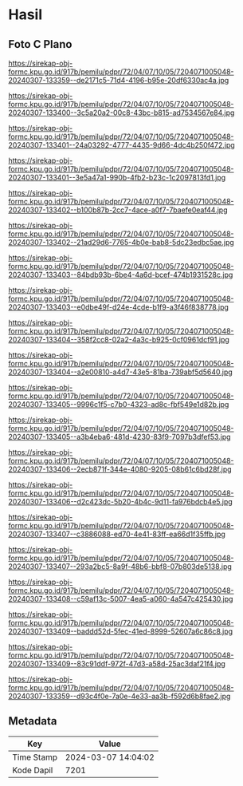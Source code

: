 # Hasil

## Foto C Plano

https://sirekap-obj-formc.kpu.go.id/917b/pemilu/pdpr/72/04/07/10/05/7204071005048-20240307-133359--de2171c5-71d4-4196-b95e-20df6330ac4a.jpg

https://sirekap-obj-formc.kpu.go.id/917b/pemilu/pdpr/72/04/07/10/05/7204071005048-20240307-133400--3c5a20a2-00c8-43bc-b815-ad7534567e84.jpg

https://sirekap-obj-formc.kpu.go.id/917b/pemilu/pdpr/72/04/07/10/05/7204071005048-20240307-133401--24a03292-4777-4435-9d66-4dc4b250f472.jpg

https://sirekap-obj-formc.kpu.go.id/917b/pemilu/pdpr/72/04/07/10/05/7204071005048-20240307-133401--3e5a47a1-990b-4fb2-b23c-1c2097813fd1.jpg

https://sirekap-obj-formc.kpu.go.id/917b/pemilu/pdpr/72/04/07/10/05/7204071005048-20240307-133402--b100b87b-2cc7-4ace-a0f7-7baefe0eaf44.jpg

https://sirekap-obj-formc.kpu.go.id/917b/pemilu/pdpr/72/04/07/10/05/7204071005048-20240307-133402--21ad29d6-7765-4b0e-bab8-5dc23edbc5ae.jpg

https://sirekap-obj-formc.kpu.go.id/917b/pemilu/pdpr/72/04/07/10/05/7204071005048-20240307-133403--84bdb93b-6be4-4a6d-bcef-474b1931528c.jpg

https://sirekap-obj-formc.kpu.go.id/917b/pemilu/pdpr/72/04/07/10/05/7204071005048-20240307-133403--e0dbe49f-d24e-4cde-b1f9-a3f46f838778.jpg

https://sirekap-obj-formc.kpu.go.id/917b/pemilu/pdpr/72/04/07/10/05/7204071005048-20240307-133404--358f2cc8-02a2-4a3c-b925-0cf0961dcf91.jpg

https://sirekap-obj-formc.kpu.go.id/917b/pemilu/pdpr/72/04/07/10/05/7204071005048-20240307-133404--a2e00810-a4d7-43e5-81ba-739abf5d5640.jpg

https://sirekap-obj-formc.kpu.go.id/917b/pemilu/pdpr/72/04/07/10/05/7204071005048-20240307-133405--9996c1f5-c7b0-4323-ad8c-fbf549e1d82b.jpg

https://sirekap-obj-formc.kpu.go.id/917b/pemilu/pdpr/72/04/07/10/05/7204071005048-20240307-133405--a3b4eba6-481d-4230-83f9-7097b3dfef53.jpg

https://sirekap-obj-formc.kpu.go.id/917b/pemilu/pdpr/72/04/07/10/05/7204071005048-20240307-133406--2ecb871f-344e-4080-9205-08b61c6bd28f.jpg

https://sirekap-obj-formc.kpu.go.id/917b/pemilu/pdpr/72/04/07/10/05/7204071005048-20240307-133406--d2c423dc-5b20-4b4c-9d11-fa976bdcb4e5.jpg

https://sirekap-obj-formc.kpu.go.id/917b/pemilu/pdpr/72/04/07/10/05/7204071005048-20240307-133407--c3886088-ed70-4e41-83ff-ea66d1f35ffb.jpg

https://sirekap-obj-formc.kpu.go.id/917b/pemilu/pdpr/72/04/07/10/05/7204071005048-20240307-133407--293a2bc5-8a9f-48b6-bbf8-07b803de5138.jpg

https://sirekap-obj-formc.kpu.go.id/917b/pemilu/pdpr/72/04/07/10/05/7204071005048-20240307-133408--c59af13c-5007-4ea5-a060-4a547c425430.jpg

https://sirekap-obj-formc.kpu.go.id/917b/pemilu/pdpr/72/04/07/10/05/7204071005048-20240307-133409--baddd52d-5fec-41ed-8999-52607a6c86c8.jpg

https://sirekap-obj-formc.kpu.go.id/917b/pemilu/pdpr/72/04/07/10/05/7204071005048-20240307-133409--83c91ddf-972f-47d3-a58d-25ac3daf21f4.jpg

https://sirekap-obj-formc.kpu.go.id/917b/pemilu/pdpr/72/04/07/10/05/7204071005048-20240307-133359--d93c4f0e-7a0e-4e33-aa3b-f592d6b8fae2.jpg


## Metadata

| Key        | Value               |
| ---------- | ------------------- |
| Time Stamp | 2024-03-07 14:04:02 |
| Kode Dapil | 7201                |



